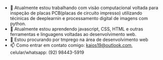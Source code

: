 - 🔭 Atualmente estou trabalhando com visão computacional voltada para inspeção de placas PCB(placas de circuito impresso) utilizando técinicas de deeplearnin e processamento digital de imagens com python.
- 🌱 Atualmente estou aprendendo javascript, CSS, HTML e outras ferramentas e linguagens voltadas ao desenvolvimento web.
- 👯 Estou procurando por tmprego na área de desenvolvimento web
- 📫 Como entrar em contato comigo: kaios19@outlook.com, celular/whatsapp: (92) 98443-5919  

<!---
kaioalexandre/kaioalexandre is a ✨ special ✨ repository because its `README.md` (this file) appears on your GitHub profile.
You can click the Preview link to take a look at your changes.
--->
